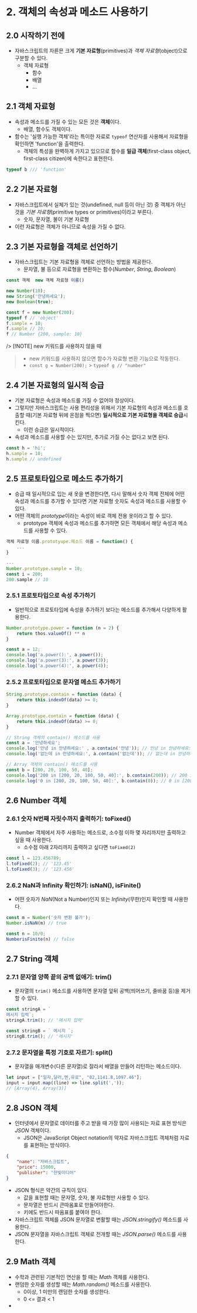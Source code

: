 # 2. 객체의 속성과 메소드 사용하기
## 2.0 시작하기 전에
- 자바스크립트의 자룐믄 크게 **기본 자료형**(primitives)과 *객체 자료형*(object)으로 구분할 수 있다.
	- 객체 자료형
		- 함수
		- 배열
		- ...

## 2.1 객체 자료형
- 속성과 메소드를 가질 수 있는 모든 것은 **객체**이다.
	- 배열, 함수도 객체이다.
- 함수는 '실행 가능한 객체'라는 특이한 자료로 `typeof` 연산자를 사용해서 자료형을 확인하면 'function'을 출력한다.
	- 객체의 특성을 완벽하게 가지고 있으므로 함수를 **일급 객체**(first-class object, first-class citizen)에 속한다고 표현한다.
```javascript
typeof b /// 'function'
```

## 2.2 기본 자료형
- 자바스크립트에서 실체가 있는 것(undefined, null 등이 아닌 것) 중 객체가 아닌 것을 *기본 자료형*(primitive types or primitives)이라고 부른다.
	- 숫자, 문자열, 불이 기본 자료형
- 이런 자료형은 객체가 아니므로 속성을 가질 수 없다.

## 2.3 기본 자료형을 객체로 선언하기
- 자바스크립트는 기본 자료형을 객체로 선언하는 방법을 제공한다.
	- 문자열, 불 등으로 자료형을 변환하는 함수(*Number*, *String*, *Boolean*)
```javascript
const 객체  new 객체 자료형 이름()

new Number(10);
new String('안녕하세요');
new Boolean(true);
```

```javascript
const f = new Number(200);
typeof f // 'object'
f.sample = 10;
f.sample // 10;
f // Number {200, sample: 10}
```

/> [!NOTE] new 키워드를 사용하지 않을 때
> - new 키워드를 사용하지 않으면 함수가 자료형 변환 기능으로 작동한다.
> - `const g = Number(200);` > `typeof g // "number"`

## 2.4 기본 자료형의 일시적 승급
- 기본 자료형은 속성과 메소드를 가질 수 없어야 정상이다.
- 그렇지만 자바스크립트는 사용 편리성을 위해서 기본 자료형의 속성과 메소드를 호출할 때(기본 자료형 뒤에 온점을 찍으면) **일시적으로 기본 자료형을 객체로 승급**시킨다.
	- 이런 승급은 일시적이다.
- 속성과 메소드를 사용할 수는 있지만, 추가로 가질 수는 없다고 보면 된다.
```javascript
const h = 'hi';
h.sample = 10;
h.sample // undefined
```

## 2.5 프로토타입으로 메소드 추가하기
- 승급 때 일시적으로 입는 새 옷을 변경한다면, 다시 말해서 숫자 객체 전체에 어떤 속성과 메소드를 추가할 수 있다면 기본 자료형 숫자도 속성과 메소드를 사용할 수 있다.
- 어떤 객체의 *prototype*이라는 속성이 바로 객체 전용 옷이라고 할 수 있다.
	- prototype 객체에 속성과 메소드를 추가하면 모든 객체에서 해당 속성과 메소드를 사용할 수 있다.
```javascript
객체 자료형 이름.prototyupe.메소드 이름 = function() {
	...
}

---
Number.prototype.sample = 10;
const i = 200;
200.sample // 10
```

### 2.5.1 프로토타입으로 속성 추가하기
- 일반적으로 프로토타입에 속성을 추가하기 보다는 메소드를 추가해서 다양하게 활용한다.
```javascript
Number.prototype.power = function (n = 2) {
	return thos.valueOf() ** n
}

const a = 12;
console.log('a.power():', a.power());
console.log('a.power(3):', a.power(3));
console.log('a.power(4):', a.power(4));
```

### 2.5.2 프로토타입으로 문자열 메소드 추가하기
```javascript
String.prototype.contain = function (data) {
	return this.indexOf(data) >= 0;
}

Array.prototype.contain = function (data) {
	return this.indexOf(data) >= 0;
}

// String 객체의 contain() 메소드를 사용
const a = '안녕하세요';
console.log('안녕 in 안녕하세요:' , a.contain('안녕')); // 안녕 in 안녕하세요: true
console.log('없는데 in 안녕하세요:', a.contain('없는데')); // 없는데 in 안녕하세요: false

// Array 객체의 contain() 메소드를 사용
const b = [200, 20, 100, 50, 40];
console.log('200 in [200, 20, 100, 50, 40]:', b.contain(200)); // 200 in [200, 20, 100, 50, 40]: true
console.log('0 in [200, 20, 100, 50, 40]:', b.contain(0)); // 0 in [200, 20, 100, 50, 40]: false
```

## 2.6 Number 객체
### 2.6.1 숫자 N번째 자릿수까지 출력하기: toFixed()
- Number 객체에서 자주 사용하는 메소드로, 소수점 이하 몇 자리까지만 출력하고 싶을 때 사용한다.
	- 소수점 아래 2자리까지 출력하고 싶다면 `toFixed(2)`
```javascript
const l = 123.456789;
l.toFixed(2); // '123.45'
l.toFixed(3); // '123.456'
```

### 2.6.2 NaN과 Infinity 확인하기: isNaN(), isFinite()
- 어떤 숫자가 *NaN*(Not a Number)인지 또는 *Infinity*(무한)인지 확인할 때 사용한다.
```javascript
const m = Number('숫자 변환 불가');
Number.isNaN(m) // true

const n = 10/0;
NumberisFinite(n) // false
```

## 2.7 String 객체
### 2.7.1 문자열 양쪽 끝의 공백 없애기: trim()
- 문자열의 `trim()` 메소드를 사용하면 문자열 앞뒤 공백(띄어쓰기, 줄바꿈 등)을 제거할 수 있다.
```javascript
const stringA = `
메시지 입력`;
stringA.trim(); // '메시지 입력'

const stringB = ` 메시지 `;
stringB.trim(); // '메시지'
```

### 2.7.2 문자열을 특정 기호로 자르기: split()
- 문자열을 매개변수(다른 문자열)로 잘라서 배열을 만들어 리턴하는 메소드이다.
```javascript
let input = ["일자,달러,엔,유로", "02,1141.8,1097.46"];
input = input.map((line) => line.split(','));
// [Array(4), Array(3)]
```

## 2.8 JSON 객체
- 인터넷에서 문자열로 데이터를 주고 받을 때 가장 많이 사용되는 자료 표현 방식은 *JSON* 객체이다.
	- JSON은 JavaScript Object notation의 약자로 자바스크립트 객체처럼 자료를 표현하는 방식이다.
```json
{
	"name": "자바스크립트",
	"price": 15000,
	"publisher": "한빛미디어"
}
```
- JSON 형식은 약간의 규칙이 있다.
	- 값을 표현할 때는 문자열, 숫자, 불 자료형만 사용할 수 있다.
	- 문자열은 반드시 큰따옴표로 만들어야한다.
	- 키에도 반드시 따옴표를 붙여야 한다.
- 자바스크립트 객체를 JSON 문자열로 변활할 때는 *JSON.stringify()* 메소드를 사용한다.
- JSON 문자열을 자바스크립트 객체로 전개할 때는 *JSON.parse()* 메소드를 사용한다.

## 2.9 Math 객체
- 수학과 관련된 기본적인 연산을 할 때는 *Math* 객체를 사용한다.
- 랜덤한 숫자를 생성할 때는 *Math.random()* 메소드를 사용한다.
	- 0이상, 1 미만의 랜덤한 숫자를 생성한다.
	- 0 <= 결과 < 1
- 